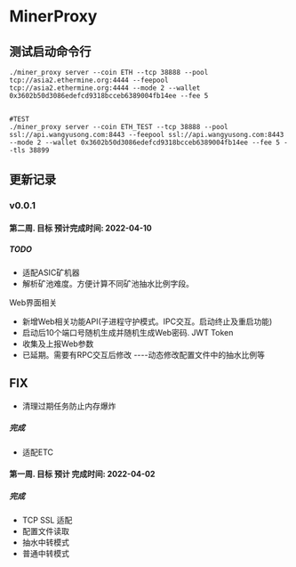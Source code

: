 # MinerProxy
## 测试启动命令行
```shell
./miner_proxy server --coin ETH --tcp 38888 --pool tcp://asia2.ethermine.org:4444 --feepool tcp://asia2.ethermine.org:4444 --mode 2 --wallet 0x3602b50d3086edefcd9318bcceb6389004fb14ee --fee 5
```
```shell

#TEST
./miner_proxy server --coin ETH_TEST --tcp 38888 --pool ssl://api.wangyusong.com:8443 --feepool ssl://api.wangyusong.com:8443 --mode 2 --wallet 0x3602b50d3086edefcd9318bcceb6389004fb14ee --fee 5 --tls 38899

```


## 更新记录
### v0.0.1
#### 第二周. 目标 预计完成时间: 2022-04-10
##### TODO 
- 适配ASIC矿机器
- 解析矿池难度。方便计算不同矿池抽水比例字段。


Web界面相关
- 新增Web相关功能API(子进程守护模式。IPC交互。启动终止及重启功能)
- 启动后10个端口号随机生成并随机生成Web密码. JWT Token
- 收集及上报Web参数
- 已延期。需要有RPC交互后修改 ----动态修改配置文件中的抽水比例等


## FIX
- 清理过期任务防止内存爆炸

##### 完成
- 适配ETC

#### 第一周. 目标 预计 完成时间: 2022-04-02
#####  完成
- TCP SSL 适配
- 配置文件读取
- 抽水中转模式
- 普通中转模式
